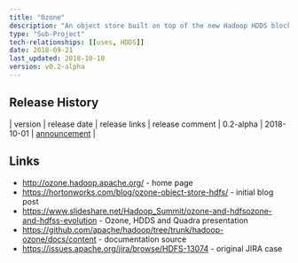```yaml
---
title: "Ozone"
description: "An object store built on top of the new Hadoop HDDS block storage layer that can co-exist with HDFS.  Implemented as an Ozone Manager (OM) service that manages the object store namespace, utilising the HDDS Storage Container Manager for block management.  Objects are arranged into buckets, which themselves are arranged into volumes. Supports consistent writes, an RPC API, an Amazon S3 compatible REST API, a CLI, a load generation tool (Freon, previously Corona), and an Hadoop Compatible File System (OzoneFS), with a stated plan for mountable LUN storage (Quadra).  Originally announced in October 2014, re-invigorated under the Hortonwworks Open Hybrid Architecture Initiative in September 2018, and currently under active development with a suggested release as part of HDP 3.2."
type: "Sub-Project"
tech-relationships: [[uses, HDDS]]
date: 2018-09-21
last_updated: 2018-10-10
version: v0.2-alpha
---
```

## Release History

| version | release date | release links | release comment
| 0.2-alpha | 2018-10-01 | [announcement](https://hadoop.apache.org/news/2018-10-01-ozone-0.2.1-alpha.html) |

## Links

* <http://ozone.hadoop.apache.org/> - home page
* <https://hortonworks.com/blog/ozone-object-store-hdfs/> - initial blog post
* <https://www.slideshare.net/Hadoop_Summit/ozone-and-hdfsozone-and-hdfss-evolution> - Ozone, HDDS and Quadra presentation
* <https://github.com/apache/hadoop/tree/trunk/hadoop-ozone/docs/content> - documentation source
* <https://issues.apache.org/jira/browse/HDFS-13074> - original JIRA case